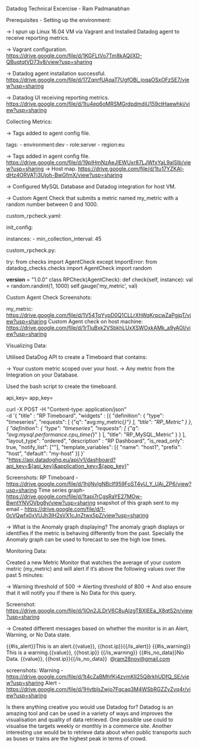 Datadog Technical Excercise  - Ram Padmanabhan

Prerequisites - Setting up the environment:

-> I spun up Linux 16.04 VM via Vagrant and Installed Datadog agent to receive reporting metrics. 

-> Vagrant configuration. https://drive.google.com/file/d/1KGFLtVo7Tm8kAQilXD-QBuqtqtVD73v8/view?usp=sharing

-> Datadog agent installation successful. https://drive.google.com/file/d/17ZqnrfUAqaT7UgfOBi_joqaOSxOFzSE7/view?usp=sharing

-> Datadog UI receiving reporting metrics. https://drive.google.com/file/d/1tu4ep6oMRSMGrdpdmdjU159ctHaewhkj/view?usp=sharing

Collecting Metrics:

-> Tags added to agent config file.

tags:
    - environment:dev
    - role:server
    - region:eu
 
-> Tags added in agent config file. https://drive.google.com/file/d/19pIHmNzAeJIEWUxr87LJWfxYaL9alSIb/view?usp=sharing
-> Host map. https://drive.google.com/file/d/1tu17YZKAl-dHz4ORVATj3Ujoh-BwGfmX/view?usp=sharing


-> Configured  MySQL Database and Datadog integration for host VM. 

-> Custom Agent Check that submits a metric named my_metric with a random number between 0 and 1000. 

custom_rpcheck.yaml:

init_config:

instances:
    - min_collection_interval: 45


custom_rpcheck.py:

try:
    from checks import AgentCheck
except ImportError:
    from datadog_checks.checks import AgentCheck
import random

__version__ = "1.0.0"
class RPCheck(AgentCheck):
  def check(self, instance):
    val = random.randint(1, 1000)
    self.gauge('my_metric', val)


Custom Agent Check Screenshots:

my_metric: https://drive.google.com/file/d/1V54TqYypD0Q1CLLrXhWqKrpcwZaPgjpT/view?usp=sharing
Custom Agent check on host machine: https://drive.google.com/file/d/1rTluBxk2VSbkhLUxXSWOxkAMk_a9yAOI/view?usp=sharing

Visualizing Data:

Utilised DataDog API to create a Timeboard that contains:

-> Your custom metric scoped over your host.
-> Any metric from the Integration on your Database.

Used the bash script to create the timeboard.

api_key=
app_key=

curl  -X POST -H "Content-type: application/json" \
-d '{
      "title" : "RP Timeboard",
      "widgets" : [{
          "definition": {
              "type": "timeseries",
              "requests": [
                  {"q": "avg:my_metric{*}"}
              ],
              "title": "RP_Metric"
          }
         },
        {
          "definition": {
              "type": "timeseries",
              "requests": [
                  {"q": "avg:mysql.performance.cpu_time{*}" }
              ],
              "title": "RP_MySQL_Metric"
          }
         } ],
      "layout_type": "ordered",
      "description" : "RP Dashboard",
      "is_read_only": true,
      "notify_list": [""],
      "template_variables": [{
          "name": "host1",
          "prefix": "host",
          "default": "my-host"
      }]
}' \
"https://api.datadoghq.eu/api/v1/dashboard?api_key=${api_key}&application_key=${app_key}"

 Screenshots:
RP Timeboard - https://drive.google.com/file/d/1hjjNvlgNBclf959FoST4vU_Y_UAi_ZP6/view?usp=sharing
Time series graph- https://drive.google.com/file/d/1tapi7rCgsRaYE27MOw-BwntYNVOVbg8y/view?usp=sharing
snapshot of this graph sent to my email - https://drive.google.com/file/d/1-0cVQwfx0xVUJh3IH2sVX1cJnZtwx5pZ/view?usp=sharing 

-> What is the Anomaly graph displaying?
The anomaly graph displays or identifies if the metric is behaving differently from the past. Specially the Anomaly graph can be used to forecast to see the high low times.

Monitoring Data:

Created a new Metric Monitor that watches the average of your custom metric (my_metric) and will alert if it’s above the following values over the past 5 minutes:

-> Warning threshold of 500 
-> Alerting threshold of 800
-> And also ensure that it will notify you if there is No Data for this query.

Screenshot: https://drive.google.com/file/d/1iOn2JLDrV6C8uAIzgTBXlEEa_X8qtS2n/view?usp=sharing

-> Created different messages based on whether the monitor is in an Alert, Warning, or No Data state.

{{#is_alert}}This is an alert.{{value}}, {{host.ip}}{{/is_alert}} 
{{#is_warning}} This is a warning.{{value}}, {{host.ip}} {{/is_warning}} 
{{#is_no_data}}No Data. {{value}}, {{host.ip}}{{/is_no_data}} 
@ram28nov@gmail.com

screenshots:
Warning - https://drive.google.com/file/d/1t4cZaBMhfKj4zvmKII25Q8rkhUDfQ_SE/view?usp=sharing
Alert - https://drive.google.com/file/d/1HvtbIsZwjo7Fqcaq3M4WSbRGZZyZvq4r/view?usp=sharing

Is there anything creative you would use Datadog for?
Datadog is an amazing tool and can be used in a variety of ways and improves the visualisation and quality of data retrieved. One possible use could to visualise the targets weekly or monthly in a commerce site. Another interesting use would be to retrieve data about when public transports such as buses or trains are the highest peak in terms of crowd. 


